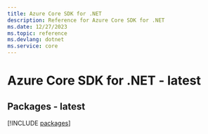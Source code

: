 ```yaml
---
title: Azure Core SDK for .NET
description: Reference for Azure Core SDK for .NET
ms.date: 12/27/2023
ms.topic: reference
ms.devlang: dotnet
ms.service: core
---
```

# Azure Core SDK for .NET - latest
## Packages - latest
[!INCLUDE [packages](core-index.md)]